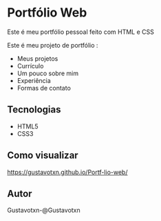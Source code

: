 # Portfólio Web

Este é meu portfólio pessoal feito com HTML e CSS

Este é meu projeto de portfólio :

-  Meus projetos
-  Currículo
-  Um pouco sobre mim
-  Experiência
-  Formas de contato


## Tecnologias
- HTML5
- CSS3

## Como visualizar
https://gustavotxn.github.io/Portf-lio-web/

## Autor
Gustavotxn-@Gustavotxn

